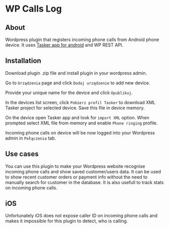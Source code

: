 # WP Calls Log

## About

Wordpress plugin that registers incoming phone calls from Android phone device. It uses [Tasker app for android](https://play.google.com/store/apps/details?id=net.dinglisch.android.taskerm&hl=pl&gl=US) and WP REST API.

## Installation

Download plugin .zip file and install plugin in your wordpress admin.  

Go to `Urządzenia` page and click `Dodaj urządzenie` to add new device.

Provide your unique name for the device and click `Opublikuj`.

In the devices list screen, click `Pobierz profil Tasker` to download XML Tasker project for selected device. Save this file in device memory.

On the device open Tasker app and look for `import XML` option. When prompted select XML file from memory and enable `Phone ringing` profile.

Incoming phone calls on device will be now logged into your Wordpress admin in `Połączenia` tab.

## Use cases

You can use this plugin to make your Wordpress website recognise incoming phone calls and show saved customer/users data. It can be used to show recent customer orders or payment info without the need to manually search for customer in the database. It is also usefull to track stats on incoming phone calls.

## iOS

Unfortunately iOS does not expose caller ID on incoming phone calls and makes it impossible for this plugin to detect, who is calling.
